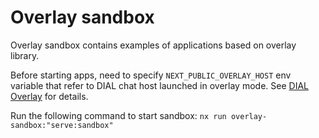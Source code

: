 # Overlay sandbox

Overlay sandbox contains examples of applications based on overlay library.

Before starting apps, need to specify `NEXT_PUBLIC_OVERLAY_HOST` env variable that refer to DIAL chat host launched in overlay mode.
See [DIAL Overlay](https://github.com/epam/ai-dial-chat/blob/development/libs/overlay/README.md) for details.

Run the following command to start sandbox: `nx run overlay-sandbox:"serve:sandbox"`
